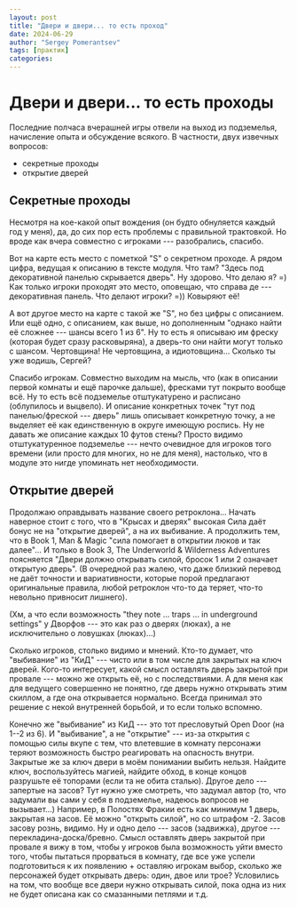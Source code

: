 ```yaml
---
layout: post
title: "Двери и двери... то есть проход"
date: 2024-06-29
author: "Sergey Pomerantsev"
tags: [практик]
categories:
---
```


# Двери и двери... то есть проходы

Последние полчаса вчерашней игры отвели на выход из подземелья, начисление опыта и обсуждение всякого. В частности, двух извечных вопросов:

- секретные проходы
- открытие дверей

## Секретные проходы

Несмотря на кое-какой опыт вождения (он будто обнуляется каждый год у меня), да, до сих пор есть проблемы с правильной трактовкой. Но вроде как вчера совместно с игроками --- разобрались, спасибо.

Вот на карте есть место с пометкой "S" о секретном проходе. А рядом цифра, ведущая к описанию в тексте модуля. Что там? "Здесь под декоративной панелью скрывается дверь". Ну здорово. Что делаю я? =) Как только игроки проходят это место, оповещаю, что справа де --- декоративная панель. Что делают игроки? =)) Ковыряют её!

А вот другое место на карте с такой же "S", но без цифры с описанием. Или ещё одно, с описанием, как выше, но дополненным "однако найти её сложнее --- шансы всего 1 из 6". Ну то есть я описываю им фреску (которая будет сразу расковыряна), а дверь-то они найти могут только с шансом. Чертовщина! Не чертовщина, а идиотовщина... Сколько ты уже водишь, Сергей?

Спасибо игрокам. Совместно выходим на мысль, что (как в описании первой комнаты и ещё парочке дальше), фресками тут покрыто вообще всё. Ну то есть всё подземелье отштукатурено и расписано (облупилось и выцвело). И описание конкретных точек "тут под панелью/фреской --- дверь" лишь описывает конкретную точку, а не выделяет её как единственную в округе имеющую роспись. Ну не давать же описание каждых 10 футов стены? Просто видимо отштукатуренное подземелье --- нечто очевидное для игроков того времени (или просто для многих, но не для меня), настолько, что в модуле это нигде упоминать нет необходимости.

## Открытие дверей

Продолжаю оправдывать название своего ретроклона... Начать наверное стоит с того, что в "Крысах и дверях" высокая Сила даёт бонус не на "открытие дверей", а на их выбивание. А продолжить тем, что в Book 1, Man & Magic "сила помогает в открытии люков и так далее"... И только в Book 3, The Underworld & Wilderness Adventures поясняется "Двери должно открывать силой, бросок 1 или 2 означает открытую дверь". (В очередной раз жалею, что даже близкий перевод не даёт точности и вариативности, которые порой предлагают оригинальные правила, любой ретроклон что-то да теряет, что-то невольно привносит лишнего).

(Хм, а что если возможность "they note ... traps ... in underground settings" у Дворфов --- это как раз о дверях (люках), а не исключительно о ловушках (люках)...)

Сколько игроков, столько видимо и мнений. 
Кто-то думает, что "выбивание" из "КиД" --- чисто или в том числе для закрытых на ключ дверей.
Кого-то интересует, какой смысл оставлять дверь закрытой при провале --- можно же открыть её, но с последствиями.
А для меня как для ведущего совершенно не понятно, где дверь нужно открывать этим скиллом, а где она открывается нормально. Всегда принимал это решение с некой внутренней борьбой, и то если только вспомню.

Конечно же "выбивание" из КиД --- это тот пресловутый Open Door (на 1--2 из 6). И "выбивание", а не "открытие" --- из-за открытия с помощью силы вкупе с тем, что влетевшие в комнату персонажи теряют возможность быстро реагировать на опасность внутри. Закрытые же за ключ двери в моём понимании выбить нельзя. Найдите ключ, воспользуйтесь магией, найдите обход, в конце концов разрушьте её топорами (если та не обита сталью). Другое дело --- запертые на засов? Тут нужно уже смотреть, что задумал автор (то, что задумали вы сами у себя в подземелье, надеюсь вопросов не вызывает...) Например, в Полостях Фракии есть как минимум 1 дверь, закрытая на засов. Её можно "открыть силой", но со штрафом -2. Засов засову рознь, видимо. Ну и одно дело --- засов (задвижка), другое --- перекладина-доска/бревно.
Смысл оставлять дверь закрытой при провале я вижу в том, чтобы у игроков была возможность уйти вместо того, чтобы пытаться прорваться в комнату, где все уже успели подготовиться к их появлению + оставляю игрокам выбор, сколько же персонажей будет открывать дверь: один, двое или трое? Условились на том, что вообще все двери нужно открывать силой, пока одна из них не будет описана как со смазанными петлями и т.д.
